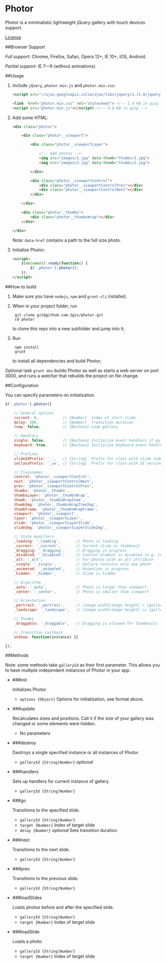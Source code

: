 Photor
======
Photor is a minimalistic lightweight jQuery gallery with touch devices support.

[License](LICENSE)

##Browser Support

*Full support:* Chrome, Firefox, Safari, Opera 12+, IE 10+, iOS, Android.

*Partial support:* IE 7—9 (without animations).

##Usage

1. Include `jQuery`, `photor.min.js` and `photor.min.css`:

    ```html
    <script src="//ajax.googleapis.colim/ajax/libs/jquery/1.11.0/jquery.min.js"></script>

    <link  href="photor.min.css" rel="stylesheet"> <!-- 1.4 KB in gzip -->
    <script src="photor.min.js"></script> <!-- 4.8 KB in gzip -->
    ```

2. Add some HTML:

    ```html
    <div class="photor">

        <div class="photor__viewport">

            <div class="photor__viewportLayer">

                <!-- Add photos -->
                <img src="images/1.jpg" data-thumb="thumbs/1.jpg">
                <img src="images/2.jpg" data-thumb="thumbs/2.jpg">

            </div>

            <div class="photor__viewportControl">
                <div class="photor__viewportControlPrev"></div>
                <div class="photor__viewportControlNext"></div>
            </div>

        </div>

        <div class="photor__thumbs">
            <div class="photor__thumbsWrap"></div>
        </div>

    </div>
    ```

    Note: `data-href` contains a path to the full size photo.

3. Initialize Photor:

    ```html
    <script>
        $(document).ready(function() {
            $('.photor').photor();
        });
    </script>
    ```


##How to build

1. Make sure you have `nodejs`, `npm` and `grunt-cli` installed;

2. When in your project folder, run

        git clone git@github.com:2gis/photor.git
        cd photor

    to clone this repo into a new subfolder and jump into it;

3. Run

        npm install
        grunt

    to install all dependencies and build Photor;

Optional task `grunt dev` builds Photor as well as starts a web server on port 3000, and runs a _watcher_ that rebuilds the project on file change.

##Configuration

You can specify parameters on initialization.

```js
$('.photor').photor({

    // General options
    current: 0,           // {Number}  Index of start slide
    delay: 300,           // {Number}  Transition duration
    loop: false,          // {Boolean} Loop gallery

    // Handlers
    single: false,        // {Boolean} Initialize event handlers if gallery contains only one photo?
    keyboard: true,       // {Boolean} Initialize keyboard event handlers?

    // Prefixes
    slideIdPrefix: '_',   // {String}  Prefix for class with slide index (e.g. "_12")
    ieClassPrefix: '_ie', // {String}  Prefix for class with IE version (e.g. "_ie8")

    // Classnames
    control: 'photor__viewportControl',
    next: 'photor__viewportControlNext',
    prev: 'photor__viewportControlPrev',
    thumbs: 'photor__thumbs',
    thumbsLayer: 'photor__thumbsWrap',
    thumb: 'photor__thumbsWrapItem',
    thumbImg: 'photor__thumbsWrapItemImg',
    thumbFrame: 'photor__thumbsWrapFrame',
    viewport: 'photor__viewport',
    layer: 'photor__viewportLayer',
    slide: 'photor__viewportLayerSlide',
    slideImg: 'photor__viewportLayerSlideImg',

    // State modifiers
    _loading: '_loading',       // Photo is loading
    _current: '_current',       // Current slide or thumbnail
    _dragging: '_dragging',     // Dragging in progress
    _disabled: '_disabled',     // Control element is disabled (e.g. left button on first slide)
    _alt: '_alt',               // For photos with an alt attribute
    _single: '_single',         // Gallery contains only one photo
    _animated: '_animated',     // Animation in progress
    _hidden: '_hidden',         // Slide is hidden

    // Algorithm
    _auto: '_auto',             // Photo is larger than viewport
    _center: '_center',         // Photo is smaller than viewport

    // Orientation
    _portrait: '_portrait',     // [image width/image height] < [gallery width/gallery height]
    _landscape: '_landscape',   // [image width/image height] >= [gallery width/gallery height]

    // Thumbs
    _draggable: '_draggable',   // Dragging is allowed for thumbnails

    // Transition callback
    onShow: function(instance) {}

});
```

##Methods

Note: some methods take `galleryId` as their first parameter. This allows you to have multiple independent instances of Photor in your app.

* ###init

    Initializes Photor.

    * `options {Object}` Options for initialization, see format above.

* ###update

    Recalculates sizes and positions. Call it if the size of your gallery was changed or some elements were hidden.

    * No parameters

* ###destroy

    Destroys a single specified instance or all instances of Photor.

    * *`galleryId {String|Number}` optional*

* ###handlers

    Sets up handlers for current instance of gallery.

    * `galleryId {String|Number}`

* ###go

    Transitions to the specified slide.

    * `galleryId {String|Number}`
    * `target {Number}` Index of target slide
    * *`delay {Number}` optional* Sets transition duration

* ###next

    Transitions to the next slide.

    * `galleryId {String|Number}`

* ###prev

    Transitions to the previous slide.

    * `galleryId {String|Number}`

* ###loadSlides

    Loads photos before and after the specified slide.

    * `galleryId {String|Number}`
    * `target {Number}` Index of target slide

* ###loadSlide

    Loads a photo.

    * `galleryId {String|Number}`
    * `target {Number}` Index of target slide
